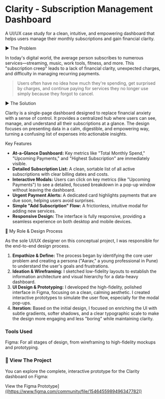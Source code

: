 # Clarity - Subscription Management Dashboard 

A UI/UX case study for a clean, intuitive, and empowering dashboard that helps users manage their monthly subscriptions and gain financial clarity.


 ► The Problem

In today's digital world, the average person subscribes to numerous services—streaming, music, work tools, fitness, and more. This "subscription creep" leads to a lack of financial clarity, unexpected charges, and difficulty in managing recurring payments.

> Users often have no idea how much they're spending, get surprised by charges, and continue paying for services they no longer use simply because they forgot to cancel.

► The Solution

Clarity is a single-page dashboard designed to replace financial anxiety with a sense of control. It provides a centralized hub where users can see, manage, and understand all their subscriptions at a glance. The design focuses on presenting data in a calm, digestible, and empowering way, turning a confusing list of expenses into actionable insights.


 Key Features

-   **At-a-Glance Dashboard:** Key metrics like "Total Monthly Spend," "Upcoming Payments," and "Highest Subscription" are immediately visible.
-   **Detailed Subscription List:** A clean, sortable list of all active subscriptions with clear billing dates and costs.
-   **Interactive Modals:** Users can click on key metrics (like "Upcoming Payments") to see a detailed, focused breakdown in a pop-up window without leaving the dashboard.
-   **Urgent Payment Alerts:** A dedicated card highlights payments that are due soon, helping users avoid surprises.
-   **Simple "Add Subscription" Flow:** A frictionless, intuitive modal for adding new services.
-   **Responsive Design:** The interface is fully responsive, providing a seamless experience on both desktop and mobile devices.


👤 My Role & Design Process

As the sole UI/UX designer on this conceptual project, I was responsible for the end-to-end design process.

1.  **Empathize & Define:** The process began by identifying the core user problem and creating a persona ("Aarav," a young professional in Pune) to understand the user's goals and frustrations.
2.  **Ideation & Wireframing:** I sketched low-fidelity layouts to establish the information architecture and visual hierarchy for a data-heavy dashboard.
3.  **UI Design & Prototyping:** I developed the high-fidelity, polished interface in Figma, focusing on a clean, calming aesthetic. I created interactive prototypes to simulate the user flow, especially for the modal pop-ups.
4.  **Iteration:** Based on the initial design, I focused on enriching the UI with subtle gradients, softer shadows, and a clear typographic scale to make the design more engaging and less "boring" while maintaining clarity.


### Tools Used

Figma: For all stages of design, from wireframing to high-fidelity mockups and prototyping.


### 🚀 View The Project

You can explore the complete, interactive prototype for the Clarity dashboard on Figma:

 View the Figma Prototype][((https://www.figma.com/community/file/1546455989496347782))](https://www.figma.com/community/file/1546455989496347782)
